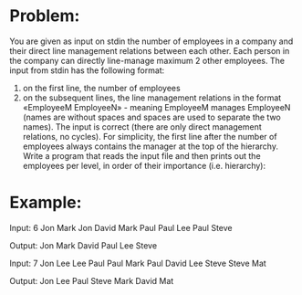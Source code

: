 #  Problem:
You are given as input on stdin the number of employees in a company and their direct line management relations between each other. Each person in the company can directly line-manage maximum 2 other employees. The input from stdin has the following format: 
1. on the first line, the number of employees 
2. on the subsequent lines, the line management relations in the format «EmployeeM EmployeeN» - meaning EmployeeM manages EmployeeN (names are without spaces and spaces are used to separate the two names). 
The input is correct (there are only direct management relations, no cycles). 
For simplicity, the first line after the number of employees always contains the manager at the top of the hierarchy. 
Write a program that reads the input file and then prints out the employees per level, in order of their importance (i.e. hierarchy): 

#  Example: 

Input: 
6 
Jon Mark 
Jon David 
Mark Paul 
Paul Lee 
Paul Steve 

Output: 
Jon 
Mark David 
Paul 
Lee Steve 

Input: 
7 
Jon Lee 
Lee Paul 
Paul Mark 
Paul David 
Lee Steve 
Steve Mat 

Output: 
Jon 
Lee 
Paul Steve 
Mark David Mat

